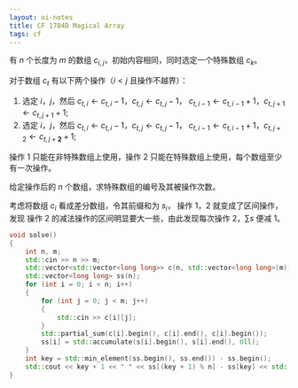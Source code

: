 ```yaml
---
layout: oi-notes
title: CF 1704D Magical Array
tags: cf
---
```


有 $n$ 个长度为 $m$ 的数组 $c_{i,j}$，初始内容相同，同时选定一个特殊数组 $c_k$。

对于数组 $c_t$ 有以下两个操作（$i < j$ 且操作不越界）：

1. 选定 $i$，$j$，然后 $c_{t,i} \gets c_{t,i} - 1$，$c_{t,j} \gets c_{t,j} - 1$，
   $c_{t,i-1} \gets c_{t,i-1} + 1$，$c_{t,j+1} \gets c_{t,j+1} + 1$;
2. 选定 $i$，$j$，然后 $c_{t,i} \gets c_{t,i} - 1$，$c_{t,j} \gets c_{t,j} - 1$，
   $c_{t,i-1} \gets c_{t,i-1} + 1$，$c_{t,j+2} \gets c_{t,j+\mathbf{2}} + 1$;

操作 1 只能在非特殊数组上使用，操作 2 只能在特殊数组上使用，每个数组至少有一次操作。

给定操作后的 $n$ 个数组，求特殊数组的编号及其被操作次数。

考虑将数组 $c_i$ 看成差分数组，令其前缀和为 $s_i$， 操作 1，2 就变成了区间操作，发现
操作 2 的减法操作的区间明显要大一些，由此发现每次操作 2，$\sum s$ 便减 $1$。

```cpp
void solve()
{
    int n, m;
    std::cin >> n >> m;
    std::vector<std::vector<long long>> c(n, std::vector<long long>(m));
    std::vector<long long> ss(n);
    for (int i = 0; i < n; i++)
    {
        for (int j = 0; j < m; j++)
        {
            std::cin >> c[i][j];
        }
        std::partial_sum(c[i].begin(), c[i].end(), c[i].begin());
        ss[i] = std::accumulate(s[i].begin(), s[i].end(), 0ll);
    }
    int key = std::min_element(ss.begin(), ss.end()) - ss.begin();
    std::cout << key + 1 << " " << ss[(key + 1) % n] - ss[key] << std::endl;
}
```